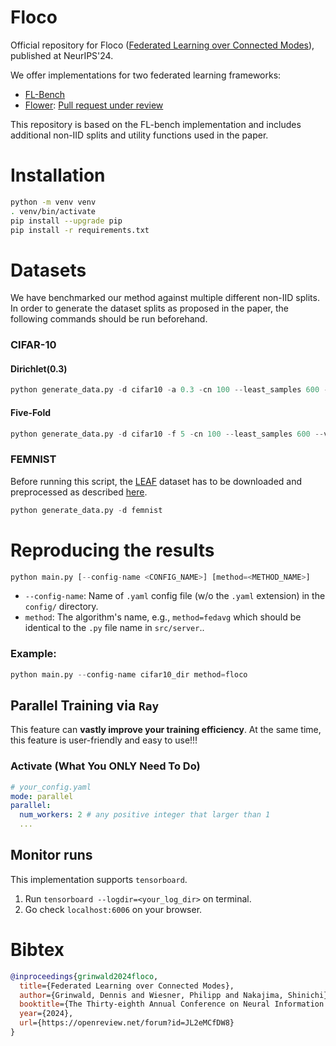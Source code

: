 # Floco

Official repository for Floco ([Federated Learning over Connected Modes](https://openreview.net/pdf?id=JL2eMCfDW8)), published at NeurIPS'24.  

We offer implementations for two federated learning frameworks:
- [FL-Bench](https://github.com/KarhouTam/FL-bench)
- [Flower](https://github.com/adap/flower): [Pull request under review](https://github.com/adap/flower/pull/4941)

This repository is based on the FL-bench implementation and includes additional non-IID splits and utility functions used in the paper.


# Installation
```sh
python -m venv venv
. venv/bin/activate
pip install --upgrade pip
pip install -r requirements.txt
```

# Datasets
We have benchmarked our method against multiple different non-IID splits. 
In order to generate the dataset splits as proposed in the paper, the following commands should be run beforehand.
### CIFAR-10
#### Dirichlet(0.3)
```py
python generate_data.py -d cifar10 -a 0.3 -cn 100 --least_samples 600 --val_ratio 0.2 --test_ratio 0.0 --seed <seed>
```
#### Five-Fold
```py
python generate_data.py -d cifar10 -f 5 -cn 100 --least_samples 600 --val_ratio 0.2 --test_ratio 0.0 --seed <seed>
```
### FEMNIST
Before running this script, the [LEAF](https://leaf.cmu.edu/) dataset has to be downloaded and preprocessed as described [here](https://github.com/KarhouTam/FL-bench/tree/master/data/femnist).
```py
python generate_data.py -d femnist
```
# Reproducing the results
```py
python main.py [--config-name <CONFIG_NAME>] [method=<METHOD_NAME>]
```
- `--config-name`: Name of `.yaml` config file (w/o the `.yaml` extension) in the `config/` directory.
- `method`: The algorithm's name, e.g., `method=fedavg` which should be identical to the `.py` file name in `src/server`.. 
### Example:
```py
python main.py --config-name cifar10_dir method=floco
```
## Parallel Training via `Ray`
This feature can **vastly improve your training efficiency**. At the same time, this feature is user-friendly and easy to use!!!
### Activate (What You ONLY Need To Do)
```yaml
# your_config.yaml
mode: parallel
parallel:
  num_workers: 2 # any positive integer that larger than 1
  ...
```
## Monitor runs
This implementation supports `tensorboard`.
1. Run `tensorboard --logdir=<your_log_dir>` on terminal.
2. Go check `localhost:6006` on your browser.

# Bibtex

```bibtex
@inproceedings{grinwald2024floco,
  title={Federated Learning over Connected Modes},
  author={Grinwald, Dennis and Wiesner, Philipp and Nakajima, Shinichi},
  booktitle={The Thirty-eighth Annual Conference on Neural Information Processing Systems (NeurIPS'24)},
  year={2024},
  url={https://openreview.net/forum?id=JL2eMCfDW8}
}
```